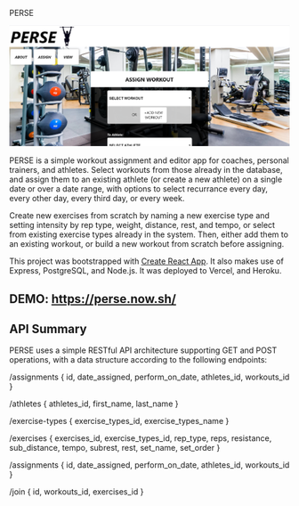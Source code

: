 PERSE

![PERSE Screen Shot](https://github.com/nickwoodswi/perse/blob/master/src/images/ScreenShot.png)

PERSE is a simple workout assignment and editor app for coaches, personal trainers, and athletes. Select workouts from those already in the database, and assign them to an existing athlete (or create a new athlete) on a single date or over a date range, with options to select recurrance every day, every other day, every third day, or every week.

Create new exercises from scratch by naming a new exercise type and setting intensity by rep type, weight, distance, rest, and tempo, or select from existing exercise types already in the system. Then, either add them to an existing workout, or build a new workout from scratch before assigning. 

This project was bootstrapped with [Create React App](https://github.com/facebook/create-react-app). It also makes use of Express, PostgreSQL, and Node.js. It was deployed to Vercel, and Heroku.

## DEMO: https://perse.now.sh/

## API Summary

PERSE uses a simple RESTful API architecture supporting GET and POST operations, with a data structure according to the following endpoints:

  /assignments
    {
      id,
      date_assigned,
      perform_on_date,
      athletes_id,
      workouts_id
    }

  /athletes
    {
      athletes_id,
      first_name,
      last_name
    }

  /exercise-types
    {
      exercise_types_id,
      exercise_types_name
    }

  /exercises
    {
      exercises_id,
      exercise_types_id,
      rep_type,
      reps,
      resistance,
      sub_distance,
      tempo,
      subrest,
      rest,
      set_name,
      set_order
    }

  /assignments
    {
      id,
      date_assigned,
      perform_on_date,
      athletes_id,
      workouts_id
    }

  /join
    {
      id,
      workouts_id,
      exercises_id
    }


